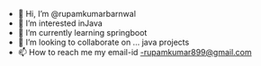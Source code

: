 - 👋 Hi, I’m @rupamkumarbarnwal
- 👀 I’m interested inJava
- 🌱 I’m currently learning springboot
- 💞️ I’m looking to collaborate on ...  java projects
- 📫 How to reach me  my email-id -rupamkumar899@gmail.com

<!---
rupamkumarbarnwal/rupamkumarbarnwal is a ✨ special ✨ repository because its `README.md` (this file) appears on your GitHub profile.
You can click the Preview link to take a look at your changes.
--->
